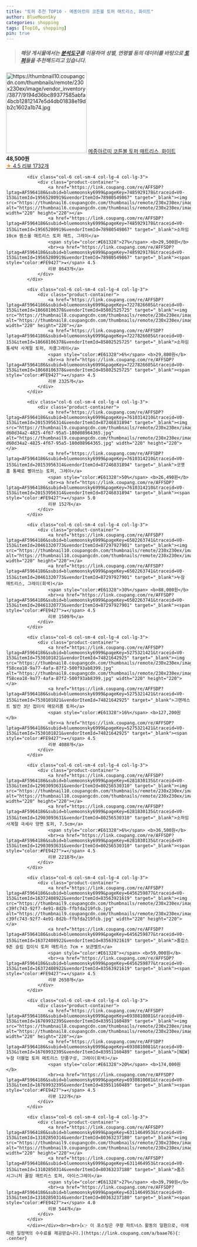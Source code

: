 ```yaml
---
title: "토퍼 추천 TOP10 - 메종아르띠 코튼볼 토퍼 매트리스, 화이트"
author: BlueMoonSky
categories: shopping
tags: [Top10, shopping]
pin: true
---
```


> ##### 해당 게시물에서는 [**분석도구**](https://itemscout.io/)를 이용하여 **성별**, **연령별** 등의 데이터를 바탕으로 [**토퍼**](https://link.coupang.com/a/baae76)들을 추천해드리고 있습니다.
<div class="container"><div class="row">
            <div class="col-6 col-sm-4 col-lg-4 col-lg-3">
                <div class="product-container">
                    <a href="https://link.coupang.com/re/AFFSDP?lptag=AF5964186&subid=bluemoonsky6999&pageKey=6475891467&traceid=V0-153&itemId=14153847415&vendorItemId=81731432722" target="_blank"><img src="https://thumbnail10.coupangcdn.com/thumbnails/remote/230x230ex/image/vendor_inventory/3877/9194d36bc89377585abfa4bcb12812147e5d4db01838e19db2c1602a1b74.jpg" alt="https://thumbnail10.coupangcdn.com/thumbnails/remote/230x230ex/image/vendor_inventory/3877/9194d36bc89377585abfa4bcb12812147e5d4db01838e19db2c1602a1b74.jpg" width="220" height="220"></a>
                    <a href="https://link.coupang.com/re/AFFSDP?lptag=AF5964186&subid=bluemoonsky6999&pageKey=6475891467&traceid=V0-153&itemId=14153847415&vendorItemId=81731432722" target="_blank">메종아르띠 코튼볼 토퍼 매트리스, 화이트</a>
                    <span style="color:#E61328"></span> <b>48,500원</b>
                    <br><a href="https://link.coupang.com/re/AFFSDP?lptag=AF5964186&subid=bluemoonsky6999&pageKey=6475891467&traceid=V0-153&itemId=14153847415&vendorItemId=81731432722" target="_blank"><span style="color:#FE9427">★</span> 4.5
                    리뷰 1732개</a>
                </div>
            </div>
            
            <div class="col-6 col-sm-4 col-lg-4 col-lg-3">
                <div class="product-container">
                    <a href="https://link.coupang.com/re/AFFSDP?lptag=AF5964186&subid=bluemoonsky6999&pageKey=7485929178&traceid=V0-153&itemId=19565280919&vendorItemId=78980549867" target="_blank"><img src="https://thumbnail6.coupangcdn.com/thumbnails/remote/230x230ex/image/vendor_inventory/a1b0/1c2c7338d686640e5f92d817977b06feb7b5cd6b179ab4bc79020c7014cf.jpg" alt="https://thumbnail6.coupangcdn.com/thumbnails/remote/230x230ex/image/vendor_inventory/a1b0/1c2c7338d686640e5f92d817977b06feb7b5cd6b179ab4bc79020c7014cf.jpg" width="220" height="220"></a>
                    <a href="https://link.coupang.com/re/AFFSDP?lptag=AF5964186&subid=bluemoonsky6999&pageKey=7485929178&traceid=V0-153&itemId=19565280919&vendorItemId=78980549867" target="_blank">소하임 10cm 램스울 매트리스 토퍼 매트, 그레이</a>
                    <span style="color:#E61328">27%</span> <b>29,500원</b>
                    <br><a href="https://link.coupang.com/re/AFFSDP?lptag=AF5964186&subid=bluemoonsky6999&pageKey=7485929178&traceid=V0-153&itemId=19565280919&vendorItemId=78980549867" target="_blank"><span style="color:#FE9427">★</span> 4.5
                    리뷰 8643개</a>
                </div>
            </div>
            
            <div class="col-6 col-sm-4 col-lg-4 col-lg-3">
                <div class="product-container">
                    <a href="https://link.coupang.com/re/AFFSDP?lptag=AF5964186&subid=bluemoonsky6999&pageKey=7227826605&traceid=V0-153&itemId=18668106378&vendorItemId=85802525725" target="_blank"><img src="https://thumbnail8.coupangcdn.com/thumbnails/remote/230x230ex/image/vendor_inventory/0279/abf496c6cb534dbbdf4fa9a4f80a8a8667165642f0903eb25cde62a93f5b.jpg" alt="https://thumbnail8.coupangcdn.com/thumbnails/remote/230x230ex/image/vendor_inventory/0279/abf496c6cb534dbbdf4fa9a4f80a8a8667165642f0903eb25cde62a93f5b.jpg" width="220" height="220"></a>
                    <a href="https://link.coupang.com/re/AFFSDP?lptag=AF5964186&subid=bluemoonsky6999&pageKey=7227826605&traceid=V0-153&itemId=18668106378&vendorItemId=85802525725" target="_blank">소하임 통세탁 사계절 토퍼, 차콜그레이</a>
                    <span style="color:#E61328">6%</span> <b>29,800원</b>
                    <br><a href="https://link.coupang.com/re/AFFSDP?lptag=AF5964186&subid=bluemoonsky6999&pageKey=7227826605&traceid=V0-153&itemId=18668106378&vendorItemId=85802525725" target="_blank"><span style="color:#FE9427">★</span> 4.5
                    리뷰 2325개</a>
                </div>
            </div>
            
            <div class="col-6 col-sm-4 col-lg-4 col-lg-3">
                <div class="product-container">
                    <a href="https://link.coupang.com/re/AFFSDP?lptag=AF5964186&subid=bluemoonsky6999&pageKey=7610314210&traceid=V0-153&itemId=20153956314&vendorItemId=87246831894" target="_blank"><img src="https://thumbnail9.coupangcdn.com/thumbnails/remote/230x230ex/image/retail/images/2262830966204353-d60d34a2-4825-4f67-95a5-180d08964365.jpg" alt="https://thumbnail9.coupangcdn.com/thumbnails/remote/230x230ex/image/retail/images/2262830966204353-d60d34a2-4825-4f67-95a5-180d08964365.jpg" width="220" height="220"></a>
                    <a href="https://link.coupang.com/re/AFFSDP?lptag=AF5964186&subid=bluemoonsky6999&pageKey=7610314210&traceid=V0-153&itemId=20153956314&vendorItemId=87246831894" target="_blank">코멧 홈 통째로 빨아쓰는 토퍼, 그레이</a>
                    <span style="color:#E61328">50%</span> <b>26,490원</b>
                    <br><a href="https://link.coupang.com/re/AFFSDP?lptag=AF5964186&subid=bluemoonsky6999&pageKey=7610314210&traceid=V0-153&itemId=20153956314&vendorItemId=87246831894" target="_blank"><span style="color:#FE9427">★</span> 5.0
                    리뷰 152개</a>
                </div>
            </div>
            
            <div class="col-6 col-sm-4 col-lg-4 col-lg-3">
                <div class="product-container">
                    <a href="https://link.coupang.com/re/AFFSDP?lptag=AF5964186&subid=bluemoonsky6999&pageKey=6502263741&traceid=V0-153&itemId=20461320773&vendorItemId=87297927901" target="_blank"><img src="https://thumbnail10.coupangcdn.com/thumbnails/remote/230x230ex/image/vendor_inventory/a5d4/2013d5e1fd86b2b5aa34cb15059a34d0556c79aafe1d3c7c4e099fd72613.jpg" alt="https://thumbnail10.coupangcdn.com/thumbnails/remote/230x230ex/image/vendor_inventory/a5d4/2013d5e1fd86b2b5aa34cb15059a34d0556c79aafe1d3c7c4e099fd72613.jpg" width="220" height="220"></a>
                    <a href="https://link.coupang.com/re/AFFSDP?lptag=AF5964186&subid=bluemoonsky6999&pageKey=6502263741&traceid=V0-153&itemId=20461320773&vendorItemId=87297927901" target="_blank">누잠 매트리스, 그레이(회색)</a>
                    <span style="color:#E61328">30%</span> <b>88,000원</b>
                    <br><a href="https://link.coupang.com/re/AFFSDP?lptag=AF5964186&subid=bluemoonsky6999&pageKey=6502263741&traceid=V0-153&itemId=20461320773&vendorItemId=87297927901" target="_blank"><span style="color:#FE9427">★</span> 4.5
                    리뷰 1509개</a>
                </div>
            </div>
            
            <div class="col-6 col-sm-4 col-lg-4 col-lg-3">
                <div class="product-container">
                    <a href="https://link.coupang.com/re/AFFSDP?lptag=AF5964186&subid=bluemoonsky6999&pageKey=5275321421&traceid=V0-153&itemId=7530101821&vendorItemId=74821642925" target="_blank"><img src="https://thumbnail8.coupangcdn.com/thumbnails/remote/230x230ex/image/retail/images/3033833945363219-f58cea18-9a77-4afa-87f2-500f93ab8399.jpg" alt="https://thumbnail8.coupangcdn.com/thumbnails/remote/230x230ex/image/retail/images/3033833945363219-f58cea18-9a77-4afa-87f2-500f93ab8399.jpg" width="220" height="220"></a>
                    <a href="https://link.coupang.com/re/AFFSDP?lptag=AF5964186&subid=bluemoonsky6999&pageKey=5275321421&traceid=V0-153&itemId=7530101821&vendorItemId=74821642925" target="_blank">그랜레스트 발칸 3단 접이식 메모리폼 토퍼</a>
                    <span style="color:#E61328">16%</span> <b>127,200원</b>
                    <br><a href="https://link.coupang.com/re/AFFSDP?lptag=AF5964186&subid=bluemoonsky6999&pageKey=5275321421&traceid=V0-153&itemId=7530101821&vendorItemId=74821642925" target="_blank"><span style="color:#FE9427">★</span> 4.5
                    리뷰 4088개</a>
                </div>
            </div>
            
            <div class="col-6 col-sm-4 col-lg-4 col-lg-3">
                <div class="product-container">
                    <a href="https://link.coupang.com/re/AFFSDP?lptag=AF5964186&subid=bluemoonsky6999&pageKey=6281830135&traceid=V0-153&itemId=12903093631&vendorItemId=80256530310" target="_blank"><img src="https://thumbnail10.coupangcdn.com/thumbnails/remote/230x230ex/image/vendor_inventory/a6ce/c209b9b2f0cb05d5d13d9d9ae268e47ee2b9105f25f0e6cc02bce5467110.jpg" alt="https://thumbnail10.coupangcdn.com/thumbnails/remote/230x230ex/image/vendor_inventory/a6ce/c209b9b2f0cb05d5d13d9d9ae268e47ee2b9105f25f0e6cc02bce5467110.jpg" width="220" height="220"></a>
                    <a href="https://link.coupang.com/re/AFFSDP?lptag=AF5964186&subid=bluemoonsky6999&pageKey=6281830135&traceid=V0-153&itemId=12903093631&vendorItemId=80256530310" target="_blank">소하임 사계절 극세사 양면 토퍼, 7.5cm</a>
                    <span style="color:#E61328">6%</span> <b>36,500원</b>
                    <br><a href="https://link.coupang.com/re/AFFSDP?lptag=AF5964186&subid=bluemoonsky6999&pageKey=6281830135&traceid=V0-153&itemId=12903093631&vendorItemId=80256530310" target="_blank"><span style="color:#FE9427">★</span> 4.5
                    리뷰 2218개</a>
                </div>
            </div>
            
            <div class="col-6 col-sm-4 col-lg-4 col-lg-3">
                <div class="product-container">
                    <a href="https://link.coupang.com/re/AFFSDP?lptag=AF5964186&subid=bluemoonsky6999&pageKey=6456259877&traceid=V0-153&itemId=16372408922&vendorItemId=83563921619" target="_blank"><img src="https://thumbnail9.coupangcdn.com/thumbnails/remote/230x230ex/image/retail/images/1281396043529096-c39fc743-92f7-4e91-8d2b-ffbfda219fcb.jpg" alt="https://thumbnail9.coupangcdn.com/thumbnails/remote/230x230ex/image/retail/images/1281396043529096-c39fc743-92f7-4e91-8d2b-ffbfda219fcb.jpg" width="220" height="220"></a>
                    <a href="https://link.coupang.com/re/AFFSDP?lptag=AF5964186&subid=bluemoonsky6999&pageKey=6456259877&traceid=V0-153&itemId=16372408922&vendorItemId=83563921619" target="_blank">홈잡스 9존 슬립 접이식 토퍼 매트리스 7cm + 보관벨트</a>
                    <span style="color:#E61328"></span> <b>59,000원</b>
                    <br><a href="https://link.coupang.com/re/AFFSDP?lptag=AF5964186&subid=bluemoonsky6999&pageKey=6456259877&traceid=V0-153&itemId=16372408922&vendorItemId=83563921619" target="_blank"><span style="color:#FE9427">★</span> 4.5
                    리뷰 2650개</a>
                </div>
            </div>
            
            <div class="col-6 col-sm-4 col-lg-4 col-lg-3">
                <div class="product-container">
                    <a href="https://link.coupang.com/re/AFFSDP?lptag=AF5964186&subid=bluemoonsky6999&pageKey=6930810081&traceid=V0-153&itemId=16769932395&vendorItemId=83951160489" target="_blank"><img src="https://thumbnail8.coupangcdn.com/thumbnails/remote/230x230ex/image/vendor_inventory/1e0c/c570c3fc65b069f8c96c8dc49915df71c1373f408aef983185b49e52f0f0.jpg" alt="https://thumbnail8.coupangcdn.com/thumbnails/remote/230x230ex/image/vendor_inventory/1e0c/c570c3fc65b069f8c96c8dc49915df71c1373f408aef983185b49e52f0f0.jpg" width="220" height="220"></a>
                    <a href="https://link.coupang.com/re/AFFSDP?lptag=AF5964186&subid=bluemoonsky6999&pageKey=6930810081&traceid=V0-153&itemId=16769932395&vendorItemId=83951160489" target="_blank">[NEW] 누잠 더블업 토퍼 매트리스 단품구성, 그레이(회색)</a>
                    <span style="color:#E61328">20%</span> <b>174,000원</b>
                    <br><a href="https://link.coupang.com/re/AFFSDP?lptag=AF5964186&subid=bluemoonsky6999&pageKey=6930810081&traceid=V0-153&itemId=16769932395&vendorItemId=83951160489" target="_blank"><span style="color:#FE9427">★</span> 4.5
                    리뷰 122개</a>
                </div>
            </div>
            
            <div class="col-6 col-sm-4 col-lg-4 col-lg-3">
                <div class="product-container">
                    <a href="https://link.coupang.com/re/AFFSDP?lptag=AF5964186&subid=bluemoonsky6999&pageKey=6311464953&traceid=V0-153&itemId=13102850314&vendorItemId=80363237180" target="_blank"><img src="https://thumbnail9.coupangcdn.com/thumbnails/remote/230x230ex/image/vendor_inventory/5ea8/745e17b3bdeb2aafe81dd0d2bacebcb26ea5da3ce9f5c175066675e60234.jpg" alt="https://thumbnail9.coupangcdn.com/thumbnails/remote/230x230ex/image/vendor_inventory/5ea8/745e17b3bdeb2aafe81dd0d2bacebcb26ea5da3ce9f5c175066675e60234.jpg" width="220" height="220"></a>
                    <a href="https://link.coupang.com/re/AFFSDP?lptag=AF5964186&subid=bluemoonsky6999&pageKey=6311464953&traceid=V0-153&itemId=13102850314&vendorItemId=80363237180" target="_blank">홈즈 시그니처 꿀잠 매트리스 토퍼, 아이스그레이</a>
                    <span style="color:#E61328">27%</span> <b>39,790원</b>
                    <br><a href="https://link.coupang.com/re/AFFSDP?lptag=AF5964186&subid=bluemoonsky6999&pageKey=6311464953&traceid=V0-153&itemId=13102850314&vendorItemId=80363237180" target="_blank"><span style="color:#FE9427">★</span> 4.0
                    리뷰 544개</a>
                </div>
            </div>
            </div></div><br><br>[👉 이 포스팅은 쿠팡 파트너스 활동의 일환으로, 이에 따른 일정액의 수수료를 제공받습니다.](https://link.coupang.com/a/baae76){: .center}